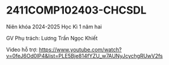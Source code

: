 # 2411COMP102403-CHCSDL

Niên khóa 2024-2025 Học Kì 1 năm hai

GV Phụ trách: Lương Trần Ngọc Khiết

Video hỗ trợ: https://www.youtube.com/watch?v=0feJ6Od0lP4&list=PLE5Bje814fYZU_w7AUNyJcychgRUwV2fs
